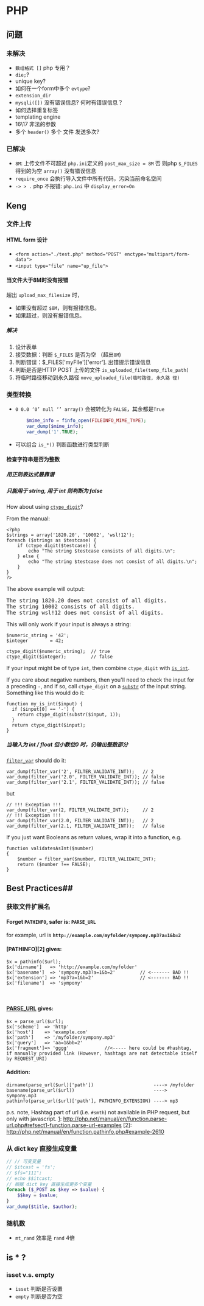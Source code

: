 # PHP #

## 问题 ##

### 未解决 ###

- `数组格式 []` php 专用？
- `die;`?
- unique key?
- 如何在一个form中多个 `evtype`?
- `extension_dir`
- `mysqli([])` 没有错误信息? 何时有错误信息？
- 如何选择重复标签
- templating engine
- 16\17 非法的参数
- 多个 `header()` 多个 文件 发送多次?

### 已解决 ###

- `8M`: 上传文件不可超过 `php.ini`定义的 `post_max_size = 8M` 否
  则php `$_FILES` 得到的为空 `array()` 没有错误信息
- `require_once` 会执行导入文件中所有代码，污染当前命名空间
- `-> > .` php 不报错: `php.ini` 中 `display_error=On`

## Keng ##

### 文件上传 ###

#### HTML form 设计 ####

- `<form action="./test.php" method="POST"
  enctype="multipart/form-data">`
- `<input type="file" name="up_file">`


#### 当文件大于8M时没有报错 ####

超出 `upload_max_filesize` 时，

- 如果没有超过 `$8M`，则有报错信息。
- 如果超过，则没有报错信息。

##### 解决 #####

1. 设计表单
2. 接受数据：判断 `$_FILES` 是否为空 （超出`8M`)
3. 判断错误：$_FILES['myFIle']['error']. 出错提示错误信息
4. 判断是否是HTTP POST 上传的文件
   `is_uploaded_file(temp_file_path)`
5. 将临时路径移动到永久路径 `move_uploaded_file(临时路径, 永久路
   径)`


### 类型转换 ###

- `0 0.0 ‘0’ null ‘’ array()` 会被转化为 `FALSE`，其余都是`True`

  ``` php
      $mime_info = finfo_open(FILEINFO_MIME_TYPE);
      var_dump($mime_info);
      var_dump('1'.TRUE);
  ```
- 可以组合 `is_*()` 判断函数进行类型判断


#### 检查字符串是否为整数 ####

##### 用正则表达式最靠谱 #####

##### 只能用于 string, 用于 int 则判断为 false #####
How about using [`ctype_digit`](http://php.net/ctype_digit)?

From the manual:

    <?php
    $strings = array('1820.20', '10002', 'wsl!12');
    foreach ($strings as $testcase) {
        if (ctype_digit($testcase)) {
            echo "The string $testcase consists of all digits.\n";
        } else {
            echo "The string $testcase does not consist of all digits.\n";
        }
    }
    ?>

The above example will output:

<pre>
The string 1820.20 does not consist of all digits.
The string 10002 consists of all digits.
The string wsl!12 does not consist of all digits.
</pre>

This will only work if your input is always a string:

    $numeric_string = '42';
    $integer        = 42;
    
    ctype_digit($numeric_string);  // true
    ctype_digit($integer);         // false

If your input might be of type `int`, then combine `ctype_digit` with [`is_int`](http://php.net/manual/en/function.is-int.php).

If you care about negative numbers, then you'll need to check the input for a preceding `-`, and if so, call `ctype_digit` on a [`substr`](http://php.net/substr) of the input string. Something like this would do it:

    function my_is_int($input) {
      if ($input[0] == '-') {
        return ctype_digit(substr($input, 1));
      }
      return ctype_digit($input);
    }


##### 当输入为 int / float 但小数位0 时，仍输出整数部分 #####

[`filter_var`][1] should do it:

    var_dump(filter_var('2', FILTER_VALIDATE_INT));   // 2
    var_dump(filter_var('2.0', FILTER_VALIDATE_INT)); // false
    var_dump(filter_var('2.1', FILTER_VALIDATE_INT)); // false

but

    // !!! Exception !!!
    var_dump(filter_var(2, FILTER_VALIDATE_INT));     // 2
    // !!! Exception !!!
    var_dump(filter_var(2.0, FILTER_VALIDATE_INT));   // 2
    var_dump(filter_var(2.1, FILTER_VALIDATE_INT));   // false

If you just want Booleans as return values, wrap it into a function, e.g.

    function validatesAsInt($number)
    {
        $number = filter_var($number, FILTER_VALIDATE_INT);
        return ($number !== FALSE);
    }

  [1]: http://de.php.net/manual/en/ref.filter.php




## Best Practices##

### 获取文件扩展名 ###

#### Forget **`PATHINFO`**, safer is: **`PARSE_URL`** ####

for example, url is **`http://example.com/myfolder/sympony.mp3?a=1&b=2`**

    
#### [PATHINFO][2] gives: ####

    $x = pathinfo($url);
    $x['dirname']   => 'http://example.com/myfolder'
    $x['basename']  => 'sympony.mp3?a=1&b=2'         // <------- BAD !!
    $x['extension'] => 'mp3?a=1&b=2'                 // <------- BAD !!
    $x['filename']  => 'sympony'

<br/>

#### [PARSE_URL][1] gives: ####

    $x = parse_url($url);
    $x['scheme']  => 'http'
    $x['host']    => 'example.com'
    $x['path']    => '/myfolder/sympony.mp3'
    $x['query']   => 'aa=1&bb=2'
    $x['fragment']=> 'gggg'             //<----- here could be #hashtag, if manually provided link (However, hashtags are not detectable itself by REQUEST_URI)


#### **Addition**: ####

    dirname(parse_url($url)['path'])                      ----> /myfolder
    basename(parse_url($url))                             ----> sympony.mp3
    pathinfo(parse_url($url)['path'], PATHINFO_EXTENSION) ----> mp3

p.s. note, Hashtag part of url (i.e. `#smth`) not available in
PHP request, but only with javascript.
[1]: http://php.net/manual/en/function.parse-url.php#refsect1-function.parse-url-examples
[2]: http://php.net/manual/en/function.pathinfo.php#example-2610


### 从 dict key 直接生成变量 ###

``` php
// // 可变变量
// $itcast = 'fs';
// $fs="111";
// echo $$itcast;
// 根据 dict key 直接生成更多个变量
foreach ($_POST as $key => $value) {
    $$key = $value;
}
var_dump($title, $author);
```

### 随机数 ###

- `mt_rand` 效率是 `rand` 4倍






## is * ? ##

### isset v.s. empty ###

- `isset` 判断是否设置
- `empty` 判断是否为空

























